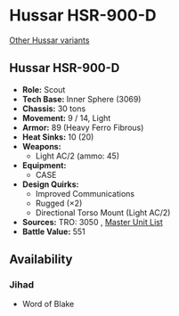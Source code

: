 # Hussar HSR-900-D 

[Other Hussar variants](../hussar.md) 

## Hussar HSR-900-D 

- **Role:** Scout 
- **Tech Base:** Inner Sphere (3069) 
- **Chassis:** 30 tons 
- **Movement:** 9 / 14, Light 
- **Armor:** 89 (Heavy Ferro Fibrous) 
- **Heat Sinks:** 10 (20) 
- **Weapons:** 
  - Light AC/2 (ammo: 45) 
- **Equipment:** 
  - CASE 
- **Design Quirks:** 
  - Improved Communications 
  - Rugged (×2) 
  - Directional Torso Mount (Light AC/2) 
- **Sources:** TRO: 3050 , [Master Unit List](http://masterunitlist.info/Unit/Details/1591) 
- **Battle Value:** 551 

## Availability 

### Jihad 

- Word of Blake 

